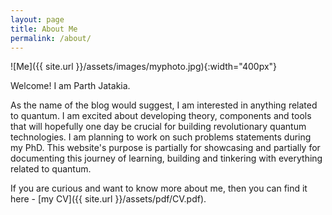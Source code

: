 ```yaml
---
layout: page
title: About Me
permalink: /about/
---
```


![Me]({{ site.url }}/assets/images/myphoto.jpg){:width="400px"}

Welcome! I am Parth Jatakia.

As the name of the blog would suggest, I am interested in anything related to quantum. I am excited about developing theory, components and tools that will hopefully one day be crucial for building revolutionary quantum technologies. I am planning to work on such problems statements during my PhD. This website's purpose is partially for showcasing and partially for documenting this journey of learning, building and tinkering with everything related to quantum.

If you are curious and want to know more about me, then you can find it here - [my CV]({{ site.url }}/assets/pdf/CV.pdf).